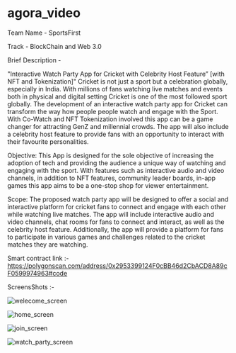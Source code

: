 # agora_video

Team Name - SportsFirst

Track - BlockChain and Web 3.0

Brief Description - 

"Interactive Watch Party App for Cricket with Celebrity Host Feature” [with NFT and Tokenization]"
Cricket is not just a sport but a celebration globally, especially in India. With millions of fans watching live matches and events both in physical and digital setting Cricket is one of the most followed sport globally. The development of an interactive watch party app for Cricket can transform the way how people people watch and engage with the Sport. With Co-Watch and NFT Tokenization involved this app can be a game changer for attracting GenZ and millennial crowds. The app will also include a celebrity host feature to provide fans with an opportunity to interact with their favourite personalities.

Objective: This App is designed for the sole objective of increasing the adoption of tech and providing the audience a unique way of watching and engaging with the sport. With features such as interactive audio and video channels, in addition to NFT features, community leader boards, in-app games this app aims to be a one-stop shop for viewer entertainment.

Scope: The proposed watch party app will be designed to offer a social and interactive platform for cricket fans to connect and engage with each other while watching live matches. The app will include interactive audio and video channels, chat rooms for fans to connect and interact, as well as the celebrity host feature. Additionally, the app will provide a platform for fans to participate in various games and challenges related to the cricket matches they are watching.

Smart contract link :- https://polygonscan.com/address/0x2953399124F0cBB46d2CbACD8A89cF0599974963#code

ScreensShots :- 

![welecome_screen](https://user-images.githubusercontent.com/126079011/222400490-ada23b69-9071-4b00-9ddc-fbe7baf13b91.jpg)

![home_screen](https://user-images.githubusercontent.com/126079011/222400572-5218864c-ae40-4480-9b8b-9696dabee1cf.jpg)

![join_screen](https://user-images.githubusercontent.com/126079011/222400612-249b3184-1e94-42c0-98c2-56f0047fb255.jpg)

![watch_party_screen](https://user-images.githubusercontent.com/126079011/222400627-ce288ca8-06ca-4409-80d8-423ee4fa3d1f.jpg)



